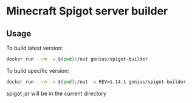 # Minecraft Spigot server builder

## Usage

To build latest version:
```sh
docker run --rm -v $(pwd):/out genius/spigot-builder
```

To build specific version:
```sh
docker run --rm -v $(pwd):/out -e REV=1.14.1 genius/spigot-builder
```

spigot jar will be in the current directory